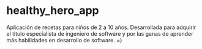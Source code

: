 # healthy_hero_app
Aplicación de recetas para niños de 2 a 10 años. Desarrollada para adquirir el titulo especialista de ingeniero de software y por  las ganas de aprender más habilidades en desarrollo de software. =)
